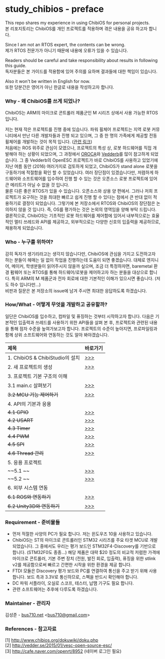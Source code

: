 # study_chibios - preface
    
This repo shares my experience in using ChibiOS for personal projects.  
본 리포지토리는 ChibiOS를 개인 프로젝트를 적용하며 겪은 내용을 공유 하고자 합니다.  
  
Since I am not an RTOS expert, the contents can be wrong.  
제가 RTOS 전문가가 아니기 때문에 내용에 오류가 있을 수 있습니다.   
  
Readers should be careful and take responsibility about results in following this guide.  
독자분들은 본 가이드를 적용함에 있어 주의를 요하며 결과들에 대한 책임이 있습니다.   
  
Also it won't be written in English for now.  
또한 당분간은 영어가 아닌 한글로 내용을 작성하고자 합니다.  
  
### Why - 왜 ChibiOS를 쓰게 되었나?  
  
ChibiOS는 ARM의 마이크로 콘트롤러 제품군인 M 시리즈 상에서 사용 가능한 RTOS 입니다.  
  
저는 현재 작은 프로젝트를 진행 중에 있습니다. 파워 휠체어 프로젝트는 지역 로봇 커뮤니티에서 만난 다른 개발자들과 진행 되고 있으며, 그 중 한 명의 가족에게 제공할 전동 휠체어를 개발하는 것이 목적 입니다. ([관련 링크](https://github.com/robomakery/pvc-powerchair))  
처음에는 ROS 위주로 관심이 모였으나, 프로젝트의 특성 상, 로봇 하드웨어를 직접 개발해야 하는 상황이 되었으며, 그 과정에서 [OROCA](http://cafe.naver.com/openrt)와 [Vedderb](http://vedder.se/)를 많이 참고하게 되었습니다. 그 중 Vedderb의 OpenESC 프로젝트가 바로 ChibiOS를 사용하고 있었기에 지난 여름 동안 (2016) 여러가지로 검토하게 되었고, ChibiOS가 stand alone 로봇을 구동하기에 적절함을 확인 할 수 있었습니다. 여러 장단점이 있겠습니다만, 저렴하게 하드웨어와 소프트웨어를 입수하여 진행 할 수 있는 것은 오픈소스 로봇 프로젝트에 있어 큰 메리트가 아닐 수 없을 것 입니다.  
물론 다른 좋은 RTOS가 있을 수 있습니다. 오픈소스와 상용 양 편에서. 그러나 저희 프로젝트가 요구하는 것을 최대한 빠르고 쉽게 진행 할 수 있다는 점에서 큰 반대 없이 적용하기로 결정이 되었습니다. 그렇기에 본 저장소에서 RTOS와 ChibiOS의 장단점은 논의하지 않을 것 입니다. 즉, OS를 평가하는 것은 논외의 영역임을 양해 부탁 드립니다.   
결론적으로, ChibiOS는 기초적인 로봇 하드웨어를 제어함에 있어서 내부적으로는 효율적인 멀티 쓰레드와 API를 제공하고, 외부적으로는 다양한 신호의 입출력을 제공하므로, 채용하게 되었습니다.  
  
### Who - 누구를 위하여?  
  
감히 독자가 생기리라고는 생각지 않습니다만, ChibiOS에 관심을 가지고 도전하고자 하는 분들이 헤매는 일 없이 작업을 진행하는데 도움이 되면 좋겠습니다. 대체로 엔지니어, 메이커, 학생분들이 읽어주시지 않을까 싶으며, 조금 더 특정하자면, baremetal 환경 펌웨어 또는 RTOS를 통해 하드웨어/로봇을 제어하고자 하는 분들을 대상으로 합니다. 특히 ARM의 M 제품군과 전자 회로에 대한 기본적인 이해가 있으시면 좋습니다. (저도 하수 입니다만...)    
비판과 질문은 본 저장소의 issue에 남겨 주시면 최대한 응답하도록 하겠습니다.  
  
### How/What - 어떻게 무엇을 개발하고 공유할까?  
  
일단은 ChibiOS를 입수하고, 컴파일 및 퓨징하는 것부터 시작하고자 합니다. 다음은 기본적인 입출력과 쓰레드를 사용하기 위한 API들을 살펴 본 후, 프로젝트와 관련된 내용을 통해 점차 수준을 높여가보고자 합니다. 프로젝트의 수준이 높아지면, 프로파일링과 함께 상위 소프트웨어와 연동하는 것도 알아 봐야겠습니다.  

| 제목 | 바로가기 |
| :---- | :---- |
| 1. ChibiOS & ChibiStudio의 설치	| [>>>](README_10.md) |  
| 2. 새 프로젝트의 생성       		| [>>>](README_20.md) |  
| 3. 프로젝트 기본 구조의 이해  	| |  
|   3.1 main.c 살펴보기 			| [>>>](README_30.md) |  
|   ~~3.2 MCU 기능 제어하기~~ 			| [>>>](README_32.md) |  
| 4. API의 기본과 응용          		| |  
|   ~~4.1 GPIO~~		          		| [>>>](README_41.md) |  
|   ~~4.2 USART~~		          		| [>>>](README_42.md) |  
|   ~~4.3 Timer~~		          		| [>>>](README_43.md) |  
|   ~~4.4 PWM~~			          		| [>>>](README_44.md) |  
|   ~~4.5 SPI~~			          		| [>>>](README_45.md) |  
|   ~~4.6 Thread 관리~~			        | [>>>](README_46.md) |  
| 5. 응용 프로젝트 					| |  
|   ~~5.1 ~~		 	    		| [>>>](README_51.md) |  
|   ~~5.2 ~~ 	   			 		| [>>>](README_52.md) |  
| 6. 외부 시스템 연동		   		| |  
|   ~~6.1 ROS와 연동하기~~    		| [>>>](README_60.md) |  
|   ~~6.2 Unity3D와 연동하기~~    	| [>>>](README_61.md) |  
   
### Requirement - 준비물들  
  
- 먼저 적절한 사양의 PC가 필요 합니다. 저는 윈도우즈 10을 사용하고 있습니다.   
- ChibiOS는 ST의 마이크로 콘트롤러인 STM32 시리즈를 주요 타겟 MCU로 개발 되었습니다. 그 중에서도 우리는 평가 보드인 STM32F4-Discovery를 기반으로 합니다. (STM32F0도 종종...) 해당 제품은 대략 $20 정도의 비교적 저렴한 가격에 마이크로 콘트롤러, 기본 주변 장치 (전원, 발진 회로, 입출력), 퓨징을 위한 stlink v2를 제공함으로써 빠르고 간편한 시작을 위한 환경을 제공 합니다.   
- FTDI 모듈은 Discovery 평가 보드와 PC를 연결하여 통신을 주고 받기 위해 사용 합니다. 보드 측과 3.3V로 통신하므로, 스펙을 반드시 확인해야 합니다. 
- DC 파워 서플라이, 오실로 스코프, 테스터, 납땜 기구도 필요 합니다.  
- 관련 소프트웨어는 추후에 다루도록 하겠습니다.  
  
### Maintainer - 관리자  

김성준 - [bus710.net](http://bus710.net) <<bus710@gmail.com>>  

### References - 참고자료
  
[1] http://www.chibios.org/dokuwiki/doku.php  
[2] http://vedder.se/2015/01/vesc-open-source-esc/  
[3] http://cafe.naver.com/openrt/8952 (네이버 로그인 필요)   

